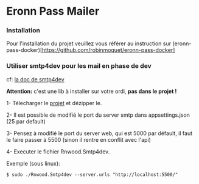 # Eronn Pass Mailer

### Installation

Pour l'installation du projet veuillez vous référer au instruction sur (eronn-pass-docker)[https://github.com/robinmoquet/eronn-pass-docker]


### Utiliser smtp4dev pour les mail en phase de dev

cf: [la doc de smtp4dev](https://github.com/rnwood/smtp4dev)

**Attention:** c'est une lib à installer sur votre ordi, **pas dans le projet !**

1- Télecharger le [projet](https://github.com/rnwood/smtp4dev/releases) et dézipper le.

2- Il est possible de modifié le port du server smtp dans appsettings.json (25 par default)

3- Pensez à modifié le port du server web, qui est 5000 par défault, il faut le faire passer à 5500 (sinon il rentre en conflit avec l'api)

4- Executer le fichier Rnwood.Smtp4dev.

Exemple (sous linux): 
```
$ sudo ./Rnwood.Smtp4dev --server.urls "http://localhost:5500/"
```


